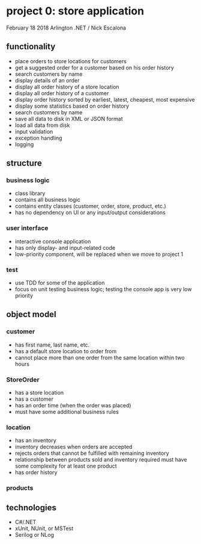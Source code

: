# project 0: store application
February 18 2018 Arlington .NET / Nick Escalona

## functionality
* place orders to store locations for customers
* get a suggested order for a customer based on his order history
* search customers by name
* display details of an order
* display all order history of a store location
* display all order history of a customer
* display order history sorted by earliest, latest, cheapest, most expensive
* display some statistics based on order history
* search customers by name
* save all data to disk in XML or JSON format
* load all data from disk
* input validation
* exception handling
* logging

## structure

### business logic
* class library
* contains all business logic
* contains entity classes (customer, order, store, product, etc.)
* has no dependency on UI or any input/output considerations

### user interface
* interactive console application
* has only display- and input-related code
* low-priority component, will be replaced when we move to project 1

### test
* use TDD for some of the application
* focus on unit testing business logic; testing the console app is very low priority

## object model
### customer
* has first name, last name, etc.
* has a default store location to order from
* cannot place more than one order from the same location within two hours

### StoreOrder
* has a store location
* has a customer
* has an order time (when the order was placed)
* must have some additional business rules

### location
* has an inventory
* inventory decreases when orders are accepted
* rejects orders that cannot be fulfilled with remaining inventory
* relationship between products sold and inventory required must have some complexity for at least one product
* has order history

### products

## technologies
* C#/.NET
* xUnit, NUnit, or MSTest
* Serilog or NLog
